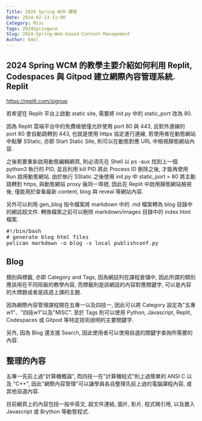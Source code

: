 ```yaml
---
Title: 2024 Spring WCM 課程
Date: 2024-02-13 11:00
Category: Misc
Tags: 2024Springwcm
Slug: 2024-Spring-Web-based-Content-Management
Author: kmol
---
```


2024 Spring WCM 的教學主要介紹如何利用 Replit, Codespaces 與 Gitpod 建立網際內容管理系統.
　<!-- PELICAN_END_SUMMARY -->
Replit
----
<https://replit.com/signup>

若希望在 Replit 平台上啟動 static site, 需要將 init.py 中的 static_port 改為 80.

因為 Replit 雲端平台中的免費帳號僅允許使用 port 80 與 443, 且對外連線的 port 80 會自動跳轉到 443, 也就是使用 https 協定進行連線, 若使用者在動態網站中點擊 SStatic, 亦即 Start Static Site, 則可以在動態對應 URL 中檢視靜態網站內容.

之後若要重新啟用動態編輯網頁, 則必須先在 Shell 以 ps -aux 找到上一個 python3 執行的 PID, 並且利用 kill PID 將此 Process ID 刪除之後, 才能再使用 Run 啟用動態網站. 由於執行 SStatic 之後使用 init.py 中 static_port = 80 將主動跳轉到 https, 與動態網站 proxy 後同一埠號, 因此在 Replit 中啟用靜態網站檢視後, 僅能用於查看最新 content, blog 與 reveal 等網站內容.

另外可以利用 gen_blog 指令檔案將 markdown 中的 .md 檔案轉為 blog 目錄中的網誌超文件. 轉換檔案之前可以刪除 markdown/images 目錄中的 index.html 檔案.

<pre class="brush: python">
#!/bin/bash
# generate blog html files
pelican markdown -o blog -s local_publishconf.py
</pre>

Blog
----

類別與標籤, 亦即 Category and Tags, 因為網誌列在課程倉儲中, 因此所謂的類別應該用在不同班級的教學內容, 而標籤則是該網誌的內容對應關鍵字, 可以是內容的大標題或者是該週上課的主題.

因為網際內容管理課程開在五專一以及四技一, 因此可以將 Category 設定為"五專w1"、"四技w1"以及"MISC". 至於 Tags 則可以使用 Python, Javascript, Replit, Codespaces 或 Gitpod 等特定技術說明的主要關鍵字. 

另外, 因為 Blog 還支援 Search, 因此使用者可以使用自選的關鍵字查詢所需要的內容.

整理的內容
----

五專一先前上過"計算機概論", 而四技一在"計算機程式"則上過簡單的 ANSI C 以及 "C++", 因此"網際內容管理"可以讓學員各自整理先前上過的電腦課程內容, 或其他自選內容.

目前網頁上的內容包括一般中英文, 超文件連結, 圖片, 影片, 程式碼引用, 以及置入 Javascript 或 Brython 等動態程式.


